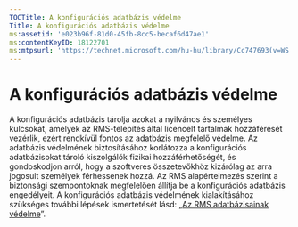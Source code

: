 ```yaml
---
TOCTitle: A konfigurációs adatbázis védelme
Title: A konfigurációs adatbázis védelme
ms:assetid: 'e023b96f-81d0-45fb-8cc5-becaf6d47ae1'
ms:contentKeyID: 18122701
ms:mtpsurl: 'https://technet.microsoft.com/hu-hu/library/Cc747693(v=WS.10)'
---
```


A konfigurációs adatbázis védelme
=================================

A konfigurációs adatbázis tárolja azokat a nyilvános és személyes kulcsokat, amelyek az RMS-telepítés által licencelt tartalmak hozzáférését vezérlik, ezért rendkívül fontos az adatbázis megfelelő védelme. Az adatbázis védelmének biztosításához korlátozza a konfigurációs adatbázisokat tároló kiszolgálók fizikai hozzáférhetőségét, és gondoskodjon arról, hogy a szoftveres összetevőkhöz kizárólag az arra jogosult személyek férhessenek hozzá. Az RMS alapértelmezés szerint a biztonsági szempontoknak megfelelően állítja be a konfigurációs adatbázis engedélyeit. A konfigurációs adatbázis védelmének kialakításához szükséges további lépések ismertetését lásd: „[Az RMS adatbázisainak védelme](https://technet.microsoft.com/65802f9a-81bc-4398-968a-00c9b1dca2fa)”.
